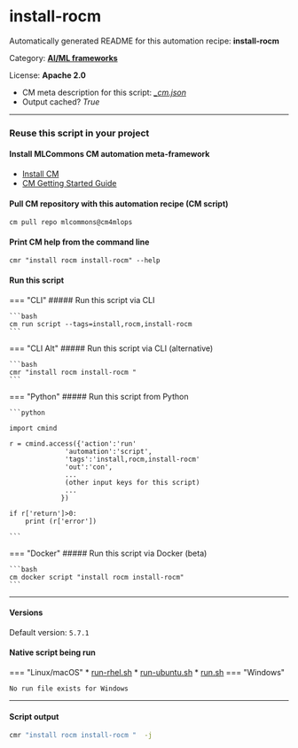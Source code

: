 # install-rocm
Automatically generated README for this automation recipe: **install-rocm**

Category: **[AI/ML frameworks](..)**

License: **Apache 2.0**


* CM meta description for this script: *[_cm.json](https://github.com/mlcommons/cm4mlops/tree/main/script/install-rocm/_cm.json)*
* Output cached? *True*

---
### Reuse this script in your project

#### Install MLCommons CM automation meta-framework

* [Install CM](https://docs.mlcommons.org/ck/install)
* [CM Getting Started Guide](https://docs.mlcommons.org/ck/getting-started/)

#### Pull CM repository with this automation recipe (CM script)

```cm pull repo mlcommons@cm4mlops```

#### Print CM help from the command line

````cmr "install rocm install-rocm" --help````

#### Run this script

=== "CLI"
    ##### Run this script via CLI

    ```bash
    cm run script --tags=install,rocm,install-rocm 
    ```
=== "CLI Alt"
    ##### Run this script via CLI (alternative)


    ```bash
    cmr "install rocm install-rocm " 
    ```

=== "Python"
    ##### Run this script from Python


    ```python

    import cmind

    r = cmind.access({'action':'run'
                  'automation':'script',
                  'tags':'install,rocm,install-rocm'
                  'out':'con',
                  ...
                  (other input keys for this script)
                  ...
                 })

    if r['return']>0:
        print (r['error'])

    ```


=== "Docker"
    ##### Run this script via Docker (beta)

    ```bash
    cm docker script "install rocm install-rocm" 
    ```
___

#### Versions
Default version: `5.7.1`


#### Native script being run
=== "Linux/macOS"
     * [run-rhel.sh](https://github.com/mlcommons/cm4mlops/tree/main/script/install-rocm/run-rhel.sh)
     * [run-ubuntu.sh](https://github.com/mlcommons/cm4mlops/tree/main/script/install-rocm/run-ubuntu.sh)
     * [run.sh](https://github.com/mlcommons/cm4mlops/tree/main/script/install-rocm/run.sh)
=== "Windows"

    No run file exists for Windows
___
#### Script output
```bash
cmr "install rocm install-rocm "  -j
```